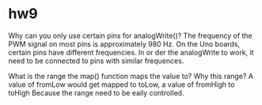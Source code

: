 # hw9
Why can you only use certain pins for analogWrite()?
  The frequency of the PWM signal on most pins is approximately 980 Hz. On the Uno boards, certain pins have different frequencies. In or der the analogWrite to work, it need to be connected to pins with similar frequences.
  

What is the range the map() function maps the value to? Why this range?
 A value of fromLow would get mapped to toLow, a value of fromHigh to toHigh
 Because the range need to be eaily controlled.
